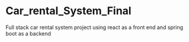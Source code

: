 # Car_rental_System_Final
Full stack car rental system project using react as a front end and spring boot as a backend
